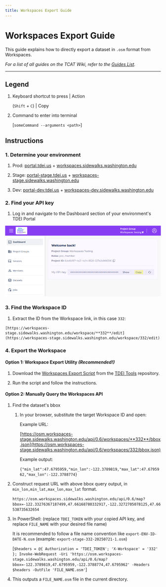 ```yaml
---
title: Workspaces Export Guide
---
```


# Workspaces Export Guide

This guide explains how to directly export a dataset in `.osm` format from Workspaces.

_For a list of all guides on the TCAT Wiki, refer to the [Guides List](../../../../guides/index.md)._

---

## Legend

1. Keyboard shortcut to press | Action

      (`Shift` + `C`) | Copy

2. Command to enter into terminal

      [`someCommand --arguments <path>`]

## Instructions

### 1. Determine your environment

   1. Prod: [portal.tdei.us](https://portal.tdei.us/) + [workspaces.sidewalks.washington.edu](https://workspaces.sidewalks.washington.edu/)

   2. Stage: [portal-stage.tdei.us](https://portal-stage.tdei.us/) + [workspaces-stage.sidewalks.washington.edu](https://workspaces-stage.sidewalks.washington.edu/)

   3. Dev: [portal-dev.tdei.us](https://portal-dev.tdei.us/login) + [workspaces-dev.sidewalks.washington.edu](https://workspaces-dev.sidewalks.washington.edu/)

### 2. Find your API key

   1. Log in and navigate to the Dashboard section of your environment's TDEI Portal

![Screenshot of the Dashboard section of the TDEI Portal, with a highlight on the Copy button next to the My API Key box.](../../../../resources/images/tdei-portal/api-key.png)

### 3. Find the Workspace ID

   1. Extract the ID from the Workspace link, in this case `332`:
   
    [https://workspaces-stage.sidewalks.washington.edu/workspace/**332**/edit](https://workspaces-stage.sidewalks.washington.edu/workspace/332/edit)

### 4. Export the Workspace

#### Option 1: Workspace Export Utility *(Recommended!)*

1. Download the [Workspaces Export Script](https://github.com/TaskarCenterAtUW/tdei-tools/blob/main/utilities/workspace-export.ps1) from the [TDEI Tools](https://github.com/TaskarCenterAtUW/tdei-tools) repository.

2. Run the script and follow the instructions.

#### Option 2: Manually Query the Workspaces API

1. Find the dataset's bbox

    1. In your browser, substitute the target Workspace ID and open:

        Example URL:

          [https://osm.workspaces-stage.sidewalks.washington.edu/api/0.6/workspaces/**332**/bbox.json](https://osm.workspaces-stage.sidewalks.washington.edu/api/0.6/workspaces/332/bbox.json)
      
        Example output:

          `{"min_lat":47.6795959,"min_lon":-122.3789819,"max_lat":47.6795962,"max_lon":-122.3788774}`

2. Construct request URL with above bbox query output, in `min_lon,min_lat,max_lon,max_lat` format.

      `https://osm.workspaces.sidewalks.washington.edu/api/0.6/map?bbox=-122.33276367187499,47.66168780332917,-122.3272705078125,47.66538735632654`

3. In PowerShell: (replace `TDEI_TOKEN` with your copied API key, and replace `FILE_NAME` with your desired file name)

      It is recommended to follow a file name convention like `export-ENV-ID-DATE-N.osm` (example: `export-stage-332-20250721-1.osm`)

      [`$headers = @{ Authorization = 'TDEI_TOKEN'; 'X-Workspace' = '332' }; Invoke-WebRequest -Uri 'https://osm.workspaces-stage.sidewalks.washington.edu/api/0.6/map?bbox=-122.3789819,47.6795959,-122.3788774,47.6795962' -Headers $headers -OutFile 'FILE_NAME.osm'`]

4. This outputs a `FILE_NAME.osm` file in the current directory.
